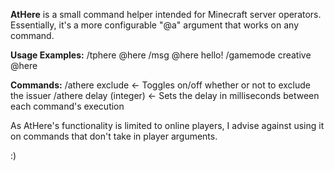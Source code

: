 **AtHere** is a small command helper intended for Minecraft server operators.
Essentially, it's a more configurable "@a" argument that works on any command.

**Usage Examples:**
/tphere @here
/msg @here hello!
/gamemode creative @here

**Commands:**
/athere exclude <- Toggles on/off whether or not to exclude the issuer
/athere delay (integer) <- Sets the delay in milliseconds between each command's execution

As AtHere's functionality is limited to online players, I advise against using it on commands that don't take in player arguments.

:)
